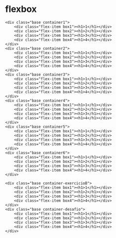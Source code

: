 # flexbox

<!DOCTYPE html>
<html lang="pt-BR">

<head>
    <meta charset="UTF-8">
    <meta http-equiv="X-UA-Compatible" content="IE=edge">
    <meta name="viewport" content="width=device-width, initial-scale=1.0">
    <title>Flex-box</title>
    <link rel="stylesheet" href="estilo1.css">
</head>

<body>

    <div class="base container1">
        <div class="flex-item box1"><h1>1</h1></div>
        <div class="flex-item box2"><h1>2</h1></div>
        <div class="flex-item box3"><h1>3</h1></div>
        <div class="flex-item box4"><h1>4</h1></div>
    </div>
    <div class="base container2">
        <div class="flex-item box1"><h1>1</h1></div>
        <div class="flex-item box2"><h1>2</h1></div>
        <div class="flex-item box3"><h1>3</h1></div>
        <div class="flex-item box4"><h1>4</h1></div>
    </div>
    <div class="base container3">
        <div class="flex-item box1"><h1>1</h1></div>
        <div class="flex-item box2"><h1>2</h1></div>
        <div class="flex-item box3"><h1>3</h1></div>
        <div class="flex-item box4"><h1>4</h1></div>
    </div>
    <div class="base container4">
        <div class="flex-item box1"><h1>1</h1></div>
        <div class="flex-item box2"><h1>2</h1></div>
        <div class="flex-item box3"><h1>3</h1></div>
        <div class="flex-item box4"><h1>4</h1></div>
    </div>
    <div class="base container5">
        <div class="flex-item box1"><h1>1</h1></div>
        <div class="flex-item box2"><h1>2</h1></div>
        <div class="flex-item box3"><h1>3</h1></div>
        <div class="flex-item box4"><h1>4</h1></div>
    </div>
    <div class="base container6">
        <div class="flex-item box1"><h1>1</h1></div>
        <div class="flex-item box2"><h1>2</h1></div>
        <div class="flex-item box3"><h1>3</h1></div>
        <div class="flex-item box4"><h1>4</h1></div>
    </div>

    <div class="base container-exercicioB">
        <div class="flex-item box1"><h1>1</h1></div>
        <div class="flex-item box2"><h1>2</h1></div>
        <div class="flex-item box3"><h1>3</h1></div>
        <div class="flex-item box4"><h1>4</h1></div>
    </div>
    <div class="base container-desafio">
        <div class="flex-item box1"><h1>1</h1></div>
        <div class="flex-item box2"><h1>2</h1></div>
        <div class="flex-item box3"><h1>3</h1></div>
        <div class="flex-item box4"><h1>4</h1></div>
    </div>


</body>

</html>
